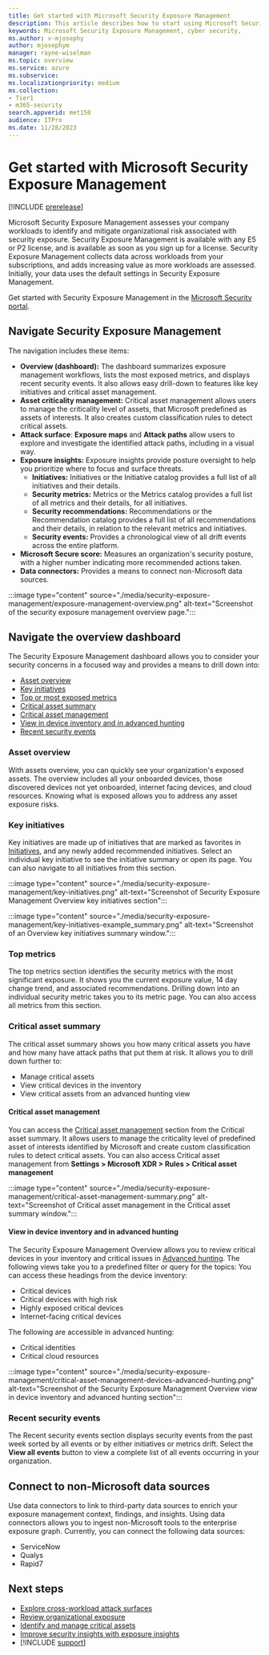 ```yaml
---
title: Get started with Microsoft Security Exposure Management
description: This article describes how to start using Microsoft Security Exposure Management.
keywords: Microsoft Security Exposure Management, cyber security,
ms.author: v-mjosephy
author: mjosephym
manager: rayne-wiselman
ms.topic: overview
ms.service: azure
ms.subservice:
ms.localizationpriority: medium
ms.collection: 
- Tier1
- m365-security
search.appverid: met150
audience: ITPro
ms.date: 11/28/2023
---
```


# Get started with Microsoft Security Exposure Management

[!INCLUDE [prerelease](../includes//prerelease.md)]

Microsoft Security Exposure Management assesses your company workloads to identify and mitigate organizational risk associated with security exposure. Security Exposure Management is available with any E5 or P2 license, and is available as soon as you sign up for a license. Security Exposure Management collects data across workloads from your subscriptions, and adds increasing value as more workloads are assessed. Initially, your data uses the default settings in Security Exposure Management.

Get started with Security Exposure Management in the [Microsoft Security portal](https://security.microsoft.com).

## Navigate Security Exposure Management

The navigation includes these items:

- **Overview (dashboard):** The dashboard summarizes exposure management workflows, lists the most exposed metrics, and displays recent security events. It also allows easy drill-down to features like key initiatives and critical asset management.
- **Asset criticality management:** Critical asset management allows users to manage the criticality level of assets, that Microsoft predefined as assets of interests. It also creates custom classification rules to detect critical assets.
- **Attack surface**: **Exposure maps** and **Attack paths** allow users to explore and investigate the identified attack paths, including in a visual way.
- **Exposure insights:** Exposure insights provide posture oversight to help you prioritize where to focus and surface threats.
  - **Initiatives:** Initiatives or the Initiative catalog provides a full list of all initiatives and their details.
  - **Security metrics:** Metrics or the Metrics catalog provides a full list of all metrics and their details, for all initiatives.
  - **Security recommendations:** Recommendations or the Recommendation catalog provides a full list of all recommendations and their details, in relation to the relevant metrics and initiatives.
  - **Security events:** Provides a chronological view of all drift events across the entire platform.
- **Microsoft Secure score:** Measures an organization's security posture, with a higher number indicating more recommended actions taken.
- **Data connectors:** Provides a means to connect non-Microsoft data sources.

:::image type="content" source="./media/security-exposure-management/exposure-management-overview.png" alt-text="Screenshot of the security exposure management overview page.":::

## Navigate the overview dashboard

The Security Exposure Management dashboard allows you to consider your security concerns in a focused way and provides a means to drill down into:

- [Asset overview](#asset-overview)
- [Key initiatives](#key-initiatives)
- [Top or most exposed metrics](#top-metrics)
- [Critical asset summary](#critical-asset-summary)
- [Critical asset management](#critical-asset-management)
- [View in device inventory and in advanced hunting](#view-in-device-inventory-and-in-advanced-hunting)
- [Recent security events](#recent-security-events)

### Asset overview

With assets overview, you can quickly see your organization's exposed assets. The overview includes all your onboarded devices, those discovered devices not yet onboarded, internet facing devices, and cloud resources. Knowing what is exposed allows you to address any asset exposure risks.

### Key initiatives

Key initiatives are made up of initiatives that are marked as favorites in [Initiatives](initiatives.md), and any newly added recommended initiatives. Select an individual key initiative to see the initiative summary or open its page. You can also navigate to all initiatives from this section.

:::image type="content" source="./media/security-exposure-management/key-initiatives.png" alt-text="Screenshot of Security Exposure Management Overview key initiatives section":::

:::image type="content" source="./media/security-exposure-management/key-initiatives-example_summary.png" alt-text="Screenshot of an Overview key initiatives summary window.":::

### Top metrics

The top metrics section identifies the security metrics with the most significant exposure. It shows you the current exposure value, 14 day change trend, and associated recommendations. Drilling down into an individual security metric takes you to its metric page. You can also access all metrics from this section.

### Critical asset summary

The critical asset summary shows you how many critical assets you have and how many have attack paths that put them at risk. It allows you to drill down further to:

- Manage critical assets
- View critical devices in the inventory
- View critical assets from an advanced hunting view

#### Critical asset management

You can access the [Critical asset management](critical-asset-management.md) section from the Critical asset summary. It allows users to manage the criticality level of predefined asset of interests identified by Microsoft and create custom classification rules to detect critical assets. You can also access Critical asset management from **Settings > Microsoft XDR > Rules > Critical asset management** <!-- i put in rules for clarity but it shouldnt really be bolded. -->

:::image type="content" source="./media/security-exposure-management/critical-asset-management-summary.png" alt-text="Screenshot of Critical asset management in the Critical asset summary window.":::

#### View in device inventory and in advanced hunting

The Security Exposure Management Overview allows you to review critical devices in your inventory and critical issues in [Advanced hunting](../defender/advanced-hunting-overview.md). The following views take you to a predefined filter or query for the topics: 
You can access these headings from the device inventory:

- Critical devices
- Critical devices with high risk
- Highly exposed critical devices
- Internet-facing critical devices

The following are accessible in advanced hunting:

- Critical identities
- Critical cloud resources  

:::image type="content" source="./media/security-exposure-management/critical-asset-management-devices-advanced-hunting.png" alt-text="Screenshot of the Security Exposure Management Overview view in device inventory and advanced hunting section":::

### Recent security events

The Recent security events section displays security events from the past week  sorted by all events or by either initiatives or metrics drift. Select the **View all events** button to view a complete list of all events occurring in your organization.

## Connect to non-Microsoft data sources

Use data connectors to link to third-party data sources to enrich your exposure management context, findings, and insights. Using data connectors allows you to ingest non-Microsoft tools to the enterprise exposure graph. Currently, you can connect the following data sources:

- ServiceNow
- Qualys
- Rapid7
<!--
[Data connectors](https://security.microsoft.com/exposure-data-connectors) can be found in the  [Microsoft Defender portal](https://security.microsoft.com).

Select **Connect** to enter the connection information needed. Each vendor could have different connection requirements. For instance, Rapid7 requires an API key and Endpoint information. Once the data source is connected, you can select **Status** to review its status.
-->
## Next steps

- [Explore cross-workload attack surfaces](attack-surface-management-overview.md)
- [Review organizational exposure](review-organizational-exposure.md)
- [Identify and manage critical assets](critical-asset-management.md)
- [Improve security insights with exposure insights](exposure-insights-overview.md)
- [!INCLUDE [support](../includes//support.md)]
